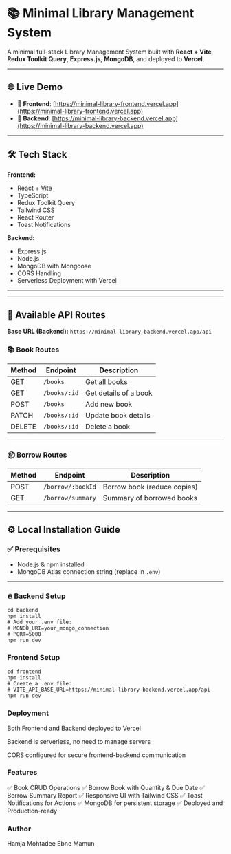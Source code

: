 # 📚 Minimal Library Management System

A minimal full-stack Library Management System built with **React + Vite**, **Redux Toolkit Query**, **Express.js**, **MongoDB**, and deployed to **Vercel**.

---

## 🌐 Live Demo

- 🔗 **Frontend**: [https://minimal-library-frontend.vercel.app](https://minimal-library-frontend.vercel.app)  
- 🔗 **Backend**: [https://minimal-library-backend.vercel.app](https://minimal-library-backend.vercel.app)  

---

## 🛠️ Tech Stack

**Frontend:**

- React + Vite
- TypeScript
- Redux Toolkit Query
- Tailwind CSS
- React Router
- Toast Notifications

**Backend:**

- Express.js
- Node.js
- MongoDB with Mongoose
- CORS Handling
- Serverless Deployment with Vercel

---


---

## 📖 Available API Routes

**Base URL (Backend):** `https://minimal-library-backend.vercel.app/api`

### 📚 Book Routes

| Method | Endpoint         | Description                 |
|--------|-----------------|-----------------------------|
| GET    | `/books`        | Get all books               |
| GET    | `/books/:id`    | Get details of a book       |
| POST   | `/books`        | Add new book                |
| PATCH  | `/books/:id`    | Update book details         |
| DELETE | `/books/:id`    | Delete a book               |

---

### 📦 Borrow Routes

| Method | Endpoint              | Description               |
|--------|----------------------|---------------------------|
| POST   | `/borrow/:bookId`     | Borrow book (reduce copies) |
| GET    | `/borrow/summary`     | Summary of borrowed books |

---

## ⚙️ Local Installation Guide

### ✅ Prerequisites

- Node.js & npm installed
- MongoDB Atlas connection string (replace in `.env`)

---

### 🔥 Backend Setup

```
cd backend
npm install
# Add your .env file:
# MONGO_URI=your_mongo_connection
# PORT=5000
npm run dev
```
### Frontend Setup
```
cd frontend
npm install
# Create a .env file:
# VITE_API_BASE_URL=https://minimal-library-backend.vercel.app/api
npm run dev
```

###  Deployment
Both Frontend and Backend deployed to Vercel

Backend is serverless, no need to manage servers

CORS configured for secure frontend-backend communication

### Features
✅ Book CRUD Operations
✅ Borrow Book with Quantity & Due Date
✅ Borrow Summary Report
✅ Responsive UI with Tailwind CSS
✅ Toast Notifications for Actions
✅ MongoDB for persistent storage
✅ Deployed and Production-ready

### Author
Hamja Mohtadee Ebne Mamun